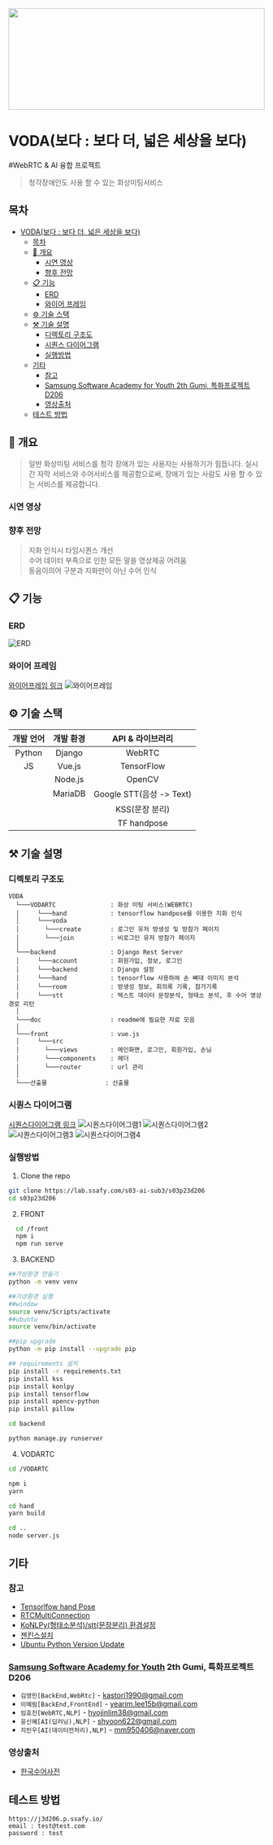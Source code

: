 <p align="center">
  <img src="doc/logo/logo.png"  width="100%" height="200">
</p>

# VODA(보다 : 보다 더, 넓은 세상을 보다)
#WebRTC & AI 융합 프로젝트

> 청각장애인도 사용 할 수 있는 화상미팅서비스

## 목차

- [VODA(보다 : 보다 더, 넓은 세상을 보다)](#voda보다--보다-더-넓은-세상을-보다)
  - [목차](#목차)
  - [:paperclip: 개요](#paperclip-개요)
    - [시연 영상](#시연-영상)
    - [향후 전망](#향후-전망)
  - [:clipboard: 기능](#clipboard-기능)
    - [ERD](#erd)
    - [와이어 프레임](#와이어-프레임)
  - [:gear: 기술 스택](#gear-기술-스택)
  - [:hammer_and_pick: 기술 설명](#hammer_and_pick-기술-설명)
    - [디렉토리 구조도](#디렉토리-구조도)
    - [시퀀스 다이어그램](#시퀀스-다이어그램)
    - [실행방법](#실행방법)
  - [기타](#기타)
    - [참고](#참고)
    - [Samsung Software Academy for Youth 2th Gumi, 특화프로젝트 D206](#samsung-software-academy-for-youth-2th-gumi-특화프로젝트-d206)
    - [영상출처](#영상출처)
  - [테스트 방법](#테스트-방법)

## :paperclip: 개요

> 일반 화상미팅 서비스를 청각 장애가 있는 사용자는 사용하기가 힘듭니다. 실시간 자막 서비스와 수어서비스를 제공함으로써, 장애가 있는 사람도 사용 할 수 있는 서비스를 제공합니다.

### 시연 영상

### 향후 전망

> 지화 인식시 타임시퀀스 개선 <br>
> 수어 데이터 부족으로 인한 모든 말을 영상제공 어려움<br>
> 동음이의어 구분과 지화만이 아닌 수어 인식

## :clipboard: 기능

### ERD

![ERD](산출물/ERD.png)

### 와이어 프레임

[와이어프레임 링크](산출물/와이어프레임.pdf)
![와이어프레임](산출물/와이어프레임1.png)

## :gear: 기술 스택

| 개발 언어 | 개발 환경 |     API & 라이브러리     |
| :-------: | :-------: | :----------------------: |
|  Python   |  Django   |          WebRTC          |
|    JS     |  Vue.js   |        TensorFlow        |
|           |  Node.js  |          OpenCV          |
|           |  MariaDB  | Google STT(음성 -> Text) |
|           |           |      KSS(문장 분리)      |
|           |           |       TF handpose        |

## :hammer_and_pick: 기술 설명

### 디렉토리 구조도

```
VODA
  └───VODARTC               : 화상 미팅 서비스(WEBRTC)
  │     └───hand            : tensorflow handpose를 이용한 지화 인식
  │     └───voda
  │       └───create        : 로그인 유저 방생성 및 방참가 페이지
  │       └───join          : 비로그인 유저 방참가 페이지
  │
  └───backend               : Django Rest Server
  │     └───account         : 회원가입, 정보, 로그인
  │     └───backend         : Django 설정
  │     └───hand            : tensorflow 사용하여 손 뼈대 이미지 분석
  │     └───room            : 방생성 정보, 회의록 기록, 참가기록
  │     └───stt             : 텍스트 데이터 문장분석, 형태소 분석, 후 수어 영상 경로 리턴
  │
  └───doc                   : readme에 필요한 자료 모음
  │
  └───front                 : vue.js
  │     └───src
  │       └───views         : 메인화면, 로그인, 회원가입, 손님
  │       └───components    : 헤더
  │       └───router        : url 관리
  │
  └───산출물                : 산출물

```

### 시퀀스 다이어그램

[시퀀스다이어그램 링크](산출물/시퀀스다이어그램.md)
![시퀀스다이어그램1](doc/시퀀스다이어그램/1.png)
![시퀀스다이어그램2](doc/시퀀스다이어그램/2.png)
![시퀀스다이어그램3](doc/시퀀스다이어그램/3.png)
![시퀀스다이어그램4](doc/시퀀스다이어그램/4.png)

### 실행방법

1.  Clone the repo

```sh
git clone https://lab.ssafy.com/s03-ai-sub3/s03p23d206
cd s03p23d206
```

2. FRONT

```sh
  cd /front
  npm i
  npm run serve
```

3. BACKEND

```sh
##가상환경 만들기
python -m venv venv

##가상환경 실행
##window
source venv/Scripts/activate
##ubuntu
source venv/bin/activate

##pip upgrade
python -m pip install --upgrade pip

## requirements 설치
pip install -r requirements.txt
pip install kss
pip install konlpy
pip install tensorflow
pip install opencv-python
pip install pillow

cd backend

python manage.py runserver
```

4. VODARTC

```sh
cd /VODARTC

npm i
yarn

cd hand
yarn build

cd ..
node server.js
```

## 기타

### 참고

- [Tensorlfow hand Pose](https://github.com/tensorflow/tfjs-models/tree/master/handpose)
- [RTCMultiConnection](https://github.com/muaz-khan/RTCMultiConnection)
- [KoNLPy(형태소분석)/stt(문장분리) 환경설정](https://www.notion.so/KoNLPy-stt-dbf82c14c3114082a378366f131dfc3f)
- [젠킨스설치](https://www.notion.so/Jenskins-44b1c015e3894ac6b40bffef554c9bef)
- [Ubuntu Python Version Update](https://www.notion.so/ubuntu-python-version-update-a9748362a8454661a28643e27a649dfa)

### [Samsung Software Academy for Youth](https://www.ssafy.com/) 2th Gumi, 특화프로젝트 D206

- `김영민[BackEnd,WebRtc]` - kastori1990@gmail.com<br>
- `이예림[BackEnd,FrontEnd]` - yearim.lee15b@gmail.com<br>
- `임효진[WebRTC,NLP]` - hyojinlim38@gmail.com<br>
- `윤신혜[AI(딥러닝),NLP]` - shyoon622@gmail.com<br>
- `지민우[AI(데이터전처리),NLP]` - mm950406@naver.com<br>

### 영상출처

- [한국수어사전](http://sldict.korean.go.kr/front/main/main.do)

## 테스트 방법

```
https://j3d206.p.ssafy.io/
email : test@test.com
password : test
```
